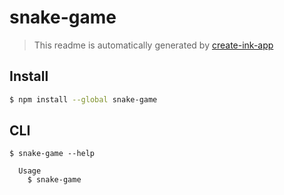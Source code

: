# snake-game

> This readme is automatically generated by [create-ink-app](https://github.com/vadimdemedes/create-ink-app)


## Install

```bash
$ npm install --global snake-game
```


## CLI

```
$ snake-game --help

  Usage
    $ snake-game
    
```
